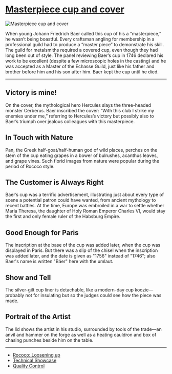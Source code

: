 # [Masterpiece cup and cover](http://artstories.artsmia.org/#/o/109118)
![Masterpiece cup and cover](http://api.artsmia.org/images/109118/large.jpg)

When young Johann Friedrich Baer called this cup of his a “masterpiece,” he wasn’t being boastful. Every craftsman angling for membership in a professional guild had to produce a “master piece” to demonstrate his skill. The guild for metalsmiths required a covered cup, even though they had long been out of style. The panel reviewing Baer’s cup in 1746 declared his work to be excellent (despite a few microscopic holes in the casting) and he was accepted as a Master of the Echasse Guild, just like his father and brother before him and his son after him. Baer kept the cup until he died.

---

## Victory is mine!

On the cover, the mythological hero Hercules slays the three-headed monster Cerberus. Baer inscribed the cover: “With this club I strike my enemies under me,” referring to Hercules’s victory but possibly also to Baer’s triumph over jealous colleagues with this masterpiece.

## In Touch with Nature

Pan, the Greek half-goat/half-human god of wild places, perches on the stem of the cup eating grapes in a bower of bulrushes, acanthus leaves, and grape vines. Such florid images from nature were popular during the period of Rococo style.

## The Customer is Always Right

Baer’s cup was a terrific advertisement, illustrating just about every type of scene a potential patron could have wanted, from ancient mythology to recent battles. At the time, Europe was embroiled in a war to settle whether Maria Theresa, the daughter of Holy Roman Emperor Charles VI, would stay the first and only female ruler of the Habsburg Empire.

## Good Enough for Paris

The inscription at the base of the cup was added later, when the cup was displayed in Paris. But there was a slip of the chisel when the inscription was added later, and the date is given as "1756" instead of "1746"; also Baer's name is written "Bäer" here with the umlaut.

## Show and Tell

The silver-gilt cup liner is detachable, like a modern-day cup koozie— probably not for insulating but so the judges could see how the piece was made.

## Portrait of the Artist

The lid shows the artist in his studio, surrounded by tools of the trade—an anvil and hammer on the forge as well as a heating cauldron and box of chasing punches beside him on the table.

---

* [Rococo: Loosening up](../stories/rococo-loosening-up.md)
* [Technical Showcase](../stories/technical-showcase.md)
* [Quality Control](../stories/quality-control.md)
